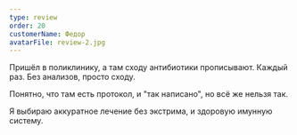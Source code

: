 ```yaml
---
type: review
order: 20
customerName: Федор
avatarFile: review-2.jpg
---
```


Пришёл в поликлинику, а там сходу антибиотики прописывают. Каждый раз. Без анализов, просто сходу.

Понятно, что там есть протокол, и "так написано", но всё же нельзя так.

Я выбираю аккуратное лечение без экстрима, и здоровую имунную систему. 
